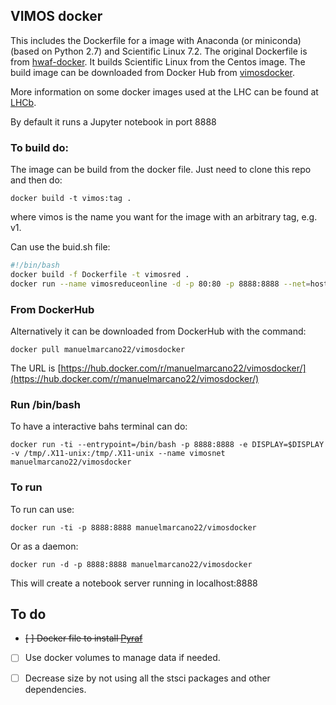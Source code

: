 ## VIMOS docker

This includes the Dockerfile for a image with Anaconda (or miniconda)(based on Python 2.7) and Scientific Linux 7.2. The original Dockerfile is from  [hwaf-docker](https://github.com/hwaf/hwaf-docker). It builds Scientific Linux from the Centos image. The build image can be downloaded from Docker Hub from [vimosdocker](https://hub.docker.com/r/manuelmarcano22/vimosdocker/).


More information on some docker images used at the LHC can be found at [LHCb](https://twiki.cern.ch/twiki/bin/view/LHCb/LHCbSoftOnDocker). 


By default it runs a Jupyter notebook in port 8888

### To build do:

The image can be build from the docker file. Just need to clone this repo and then do:

`docker build -t vimos:tag .`

where vimos is the name you want for the image with an arbitrary tag, e.g. v1. 

Can use the buid.sh file:

```bash
#!/bin/bash
docker build -f Dockerfile -t vimosred .
docker run --name vimosreduceonline -d -p 80:80 -p 8888:8888 --net=host vimosred
```

### From DockerHub

Alternatively it can be downloaded from DockerHub with the command:

`docker pull manuelmarcano22/vimosdocker`

The URL is [https://hub.docker.com/r/manuelmarcano22/vimosdocker/](https://hub.docker.com/r/manuelmarcano22/vimosdocker/)


### Run /bin/bash

To have a interactive bahs terminal can do:

`docker run -ti --entrypoint=/bin/bash -p 8888:8888 -e DISPLAY=$DISPLAY -v /tmp/.X11-unix:/tmp/.X11-unix --name vimosnet manuelmarcano22/vimosdocker`

### To run

To run can use:

`docker run -ti -p 8888:8888 manuelmarcano22/vimosdocker`

Or as a daemon:

`docker run -d -p 8888:8888 manuelmarcano22/vimosdocker`

This will create a notebook server running in localhost:8888


## To do

- ~~[ ] Docker file to install [Pyraf](http://www.stsci.edu/institute/software_hardware/pyraf)~~

- [ ] Use docker volumes to manage data if needed. 

- [ ]  Decrease size by not using all the stsci packages and other dependencies. 

